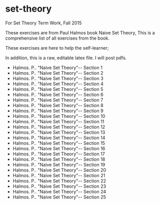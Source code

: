 # set-theory
For Set Theory Term Work, 
Fall 2015

These exercises are from Paul Halmos book Naive Set Theory, 
This is a comprehensive list of all exercises from the book. 

These exercises are here to help the self-learner;

In addition, this is a raw, editable latex file. I will post pdfs.

* Halmos. P.. "Naive Set Theory"-- Section 1
* Halmos. P.. "Naive Set Theory"-- Section 2
* Halmos. P.. "Naive Set Theory"-- Section 3
* Halmos. P.. "Naive Set Theory"-- Section 4
* Halmos. P.. "Naive Set Theory"-- Section 5
* Halmos. P.. "Naive Set Theory"-- Section 6
* Halmos. P.. "Naive Set Theory"-- Section 7
* Halmos. P.. "Naive Set Theory"-- Section 8
* Halmos. P.. "Naive Set Theory"-- Section 9
* Halmos. P.. "Naive Set Theory"-- Section 10
* Halmos. P.. "Naive Set Theory"-- Section 11
* Halmos. P.. "Naive Set Theory"-- Section 12
* Halmos. P.. "Naive Set Theory"-- Section 13
* Halmos. P.. "Naive Set Theory"-- Section 14
* Halmos. P.. "Naive Set Theory"-- Section 15
* Halmos. P.. "Naive Set Theory"-- Section 16
* Halmos. P.. "Naive Set Theory"-- Section 17
* Halmos. P.. "Naive Set Theory"-- Section 18
* Halmos. P.. "Naive Set Theory"-- Section 19
* Halmos. P.. "Naive Set Theory"-- Section 20
* Halmos. P.. "Naive Set Theory"-- Section 21
* Halmos. P.. "Naive Set Theory"-- Section 22
* Halmos. P.. "Naive Set Theory"-- Section 23
* Halmos. P.. "Naive Set Theory"-- Section 24
* Halmos. P.. "Naive Set Theory"-- Section 25


